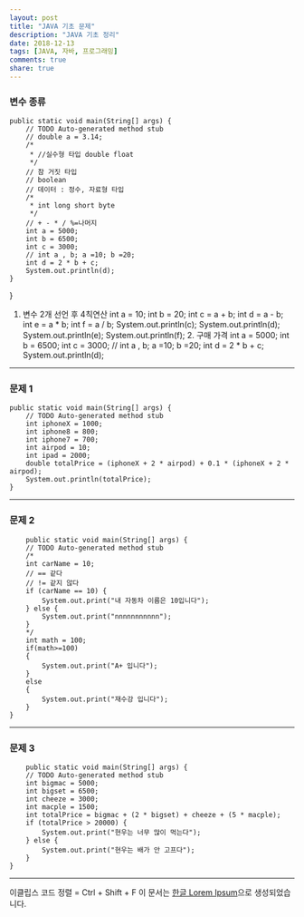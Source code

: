 ```yaml
---
layout: post
title: "JAVA 기초 문제"
description: "JAVA 기초 정리"
date: 2018-12-13
tags: [JAVA, 자바, 프로그래밍]
comments: true
share: true
---
```


### 변수 종류

    public static void main(String[] args) {
		// TODO Auto-generated method stub
		// double a = 3.14;
		/*
		 * //실수형 타입 double float
		 */
		// 참 거짓 타입
		// boolean
		// 데이터 : 정수, 자료형 타입
		/*
		 * int long short byte
		 */
		// + - * / %=나머지
		int a = 5000;
		int b = 6500;
		int c = 3000;
		// int a , b; a =10; b =20;
		int d = 2 * b + c;
		System.out.println(d);
	}
}
  1. 변수 2개 선언 후 4칙연산
		int a = 10;
		int b = 20;
		int c = a + b;
		int d = a - b;
		int e = a * b;
		int f = a / b;
		System.out.println(c);
		System.out.println(d);
		System.out.println(e);
		System.out.println(f);
        2. 구매 가격
		int a = 5000;
		int b = 6500;
		int c = 3000;
		// int a , b; a =10; b =20;
		int d = 2 * b + c;
		System.out.println(d);

--- 

### 문제 1

    public static void main(String[] args) {
		// TODO Auto-generated method stub
		int iphoneX = 1000;
		int iphone8 = 800;
		int iphone7 = 700;
		int airpod = 10;
		int ipad = 2000;
		double totalPrice = (iphoneX + 2 * airpod) + 0.1 * (iphoneX + 2 * airpod);
		System.out.println(totalPrice);
	}

--- 


### 문제 2

    	public static void main(String[] args) {
		// TODO Auto-generated method stub
		/*
		int carName = 10;
		// == 같다
		// != 같지 않다
		if (carName == 10) {
			System.out.print("내 자동차 이름은 10입니다");
		} else {
			System.out.print("nnnnnnnnnnn");
		}
		*/
		int math = 100;
		if(math>=100)
		{
			System.out.print("A+ 입니다");
		}
		else
		{
			System.out.print("재수강 입니다");
		}
	}

--- 


### 문제 3

    	public static void main(String[] args) {
		// TODO Auto-generated method stub
		int bigmac = 5000;
		int bigset = 6500;
		int cheeze = 3000;
		int macple = 1500;
		int totalPrice = bigmac + (2 * bigset) + cheeze + (5 * macple);
		if (totalPrice > 20000) {
			System.out.print("현우는 너무 많이 먹는다");
		} else {
			System.out.print("현우는 배가 안 고프다");
		}
	}

--- 

이클립스 코드 정렬 = Ctrl + Shift + F
이 문서는 [한글 Lorem Ipsum](http://guny.kr/stuff/klorem/)으로 생성되었습니다.

